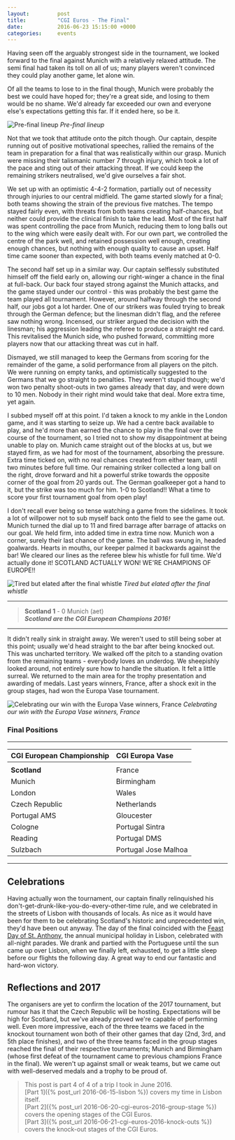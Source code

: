 ```yaml
---
layout:         post
title:          "CGI Euros - The Final"
date:           2016-06-23 15:15:00 +0000
categories:     events
---
```


Having seen off the arguably strongest side in the tournament, we looked forward to the final against Munich with a relatively relaxed attitude. The semi final had taken its toll on all of us; many players weren't convinced they could play another game, let alone win. 

<!-- Read More -->

Of all the teams to lose to in the final though, Munich were probably the best we could have hoped for; they're a great side, and losing to them would be no shame. We'd already far exceeded our own and everyone else's expectations getting this far. If it ended here, so be it.

![Pre-final lineup]({{site.baseurl}}/assets/img/cgi-euros-2016-final-lineup.jpg)
*Pre-final lineup*

Not that we took that attitude onto the pitch though. Our captain, despite running out of positive motivational speeches, rallied the remains of the team in preparation for a final that was realistically within our grasp. Munich were missing their talismanic number 7 through injury, which took a lot of the pace and sting out of their attacking threat. If we could keep the remaining strikers neutralised, we'd give ourselves a fair shot.

We set up with an optimistic 4-4-2 formation, partially out of necessity through injuries to our central midfield. The game started slowly for a final; both teams showing the strain of the previous five matches. The tempo stayed fairly even, with threats from both teams creating half-chances, but neither could provide the clinical finish to take the lead. Most of the first half was spent controlling the pace from Munich, reducing them to long balls out to the wing which were easily dealt with. For our own part, we controlled the centre of the park well, and retained possession well enough, creating enough chances, but nothing with enough quality to cause an upset. Half time came sooner than expected, with both teams evenly matched at 0-0.

The second half set up in a similar way. Our captain selflessly substituted himself off the field early on, allowing our right-winger a chance in the final at full-back. Our back four stayed strong against the Munich attacks, and the game stayed under our control - this was probably the best game the team played all tournament. However, around halfway through the second half, our jobs got a lot harder. One of our strikers was fouled trying to break through the German defence; but the linesman didn't flag, and the referee saw nothing wrong. Incensed, our striker argued the decision with the linesman; his aggression leading the referee to produce a straight red card. This revitalised the Munich side, who pushed forward, committing more players now that our attacking threat was cut in half.

Dismayed, we still managed to keep the Germans from scoring for the remainder of the game, a solid performance from all players on the pitch. We were running on empty tanks, and optimistically suggested to the Germans that we go straight to penalties. They weren't stupid though; we'd won two penalty shoot-outs in two games already that day, and were down to 10 men. Nobody in their right mind would take that deal. More extra time, yet again.

I subbed myself off at this point. I'd taken a knock to my ankle in the London game, and it was starting to seize up. We had a centre back available to play, and he'd more than earned the chance to play in the final over the course of the tournament, so I tried not to show my disappointment at being unable to play on. Munich came straight out of the blocks at us, but we stayed firm, as we had for most of the tournament, absorbing the pressure. Extra time ticked on, with no real chances created from either team, until two minutes before full time. Our remaining striker collected a long ball on the right, drove forward and hit a powerful strike towards the opposite corner of the goal from 20 yards out. The German goalkeeper got a hand to it, but the strike was too much for him. 1-0 to Scotland!! What a time to score your first tournament goal from open play!

I don't recall ever being so tense watching a game from the sidelines. It took a lot of willpower not to sub myself back onto the field to see the game out. Munich turned the dial up to 11 and fired barrage after barrage of attacks on our goal. We held firm, into added time in extra time now. Munich won a corner, surely their last chance of the game. The ball was swung in, headed goalwards. Hearts in mouths, our keeper palmed it backwards against the bar! We cleared our lines as the referee blew his whistle for full time. We'd actually done it! SCOTLAND ACTUALLY WON! WE'RE CHAMPIONS OF EUROPE!!

![Tired but elated after the final whistle]({{site.baseurl}}/assets/img/cgi-euros-2016-job-well-done-vs-munich-final.jpg)
*Tired but elated after the final whistle*

---

> **Scotland 1** - 0 Munich (aet)  
> ***Scotland are the CGI European Champions 2016!***

---

It didn't really sink in straight away. We weren't used to still being sober at this point; usually we'd head straight to the bar after being knocked out. This was uncharted territory. We walked off the pitch to a standing ovation from the remaining teams - everybody loves an underdog. We sheepishly looked around, not entirely sure how to handle the situation. It felt a little surreal. We returned to the main area for the trophy presentation and awarding of medals. Last years winners, France, after a shock exit in the group stages, had won the Europa Vase tournament.

![Celebrating our win with the Europa Vase winners, France]({{site.baseurl}}/assets/img/cgi-euros-2016-celebrating-with-france.jpg)
*Celebrating our win with the Europa Vase winners, France*

### Final Positions

---

| CGI European Championship | CGI Europa Vase  |
|:---|:---|
|||
|**Scotland**|France|
|Munich|Birmingham|
|London|Wales|
|Czech Republic|Netherlands|
|Portugal AMS|Gloucester|
|Cologne|Portugal Sintra|
|Reading|Portugal DMS|
|Sulzbach|Portugal Jose Malhoa|

---

## Celebrations

Having actually won the tournament, our captain finally relinquished his don't-get-drunk-like-you-do-every-other-time rule, and we celebrated in the streets of Lisbon with thousands of locals. As nice as it would have been for them to be celebrating Scotland's historic and unprecedented win, they'd have been out anyway. The day of the final coincided with the [Feast Day of St. Anthony][saint-anthony-padua-feast-day], the annual municipal holiday in Lisbon, celebrated with all-night parades. We drank and partied with the Portuguese until the sun came up over Lisbon, when we finally left, exhausted, to get a little sleep before our flights the following day. A great way to end our fantastic and hard-won victory.

## Reflections and 2017

The organisers are yet to confirm the location of the 2017 tournament, but rumour has it that the Czech Republic will be hosting. Expectations will be high for Scotland, but we've already proved we're capable of performing well. Even more impressive, each of the three teams we faced in the knockout tournament won both of their other games that day (2nd, 3rd, and 5th place finishes), and two of the three teams faced in the group stages reached the final of their respective tournaments; Munich and Birmingham (whose first defeat of the tournament came to previous champions France in the final). We weren't up against small or weak teams, but we came out with well-deserved medals and a trophy to be proud of.


> This post is part 4 of 4 of a trip I took in June 2016.  
> [Part 1]({% post_url 2016-06-15-lisbon %}) covers my time in Lisbon itself.  
> [Part 2]({% post_url 2016-06-20-cgi-euros-2016-group-stage %}) covers the opening stages of the CGI Euros.  
> [Part 3]({% post_url 2016-06-21-cgi-euros-2016-knock-outs %}) covers the knock-out stages of the CGI Euros.  

[saint-anthony-padua-feast-day]: http://www.st-anthony-medal.com/saint-anthony-padua-feast-day.htm